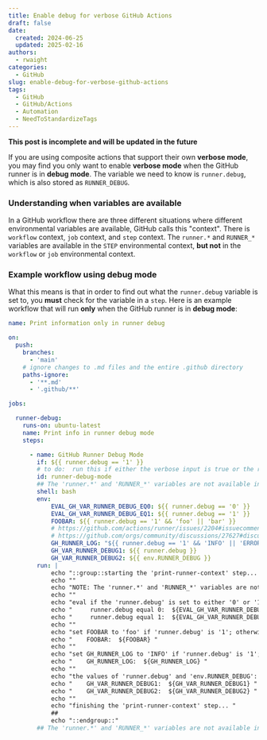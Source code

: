 ```yaml
---
title: Enable debug for verbose GitHub Actions
draft: false 
date:
  created: 2024-06-25
  updated: 2025-02-16
authors:
  - rwaight
categories:
  - GitHub
slug: enable-debug-for-verbose-github-actions
tags:
  - GitHub
  - GitHub/Actions
  - Automation
  - NeedToStandardizeTags
---
```


**This post is incomplete and will be updated in the future**

If you are using composite actions that support their own **verbose mode**, you may find you only want to enable **verbose mode** when the GitHub runner is in **debug mode**.  The variable we need to know is `runner.debug`, which is also stored as `RUNNER_DEBUG`.

### Understanding when variables are available

In a GitHub workflow there are three different situations where different environmental variables are available, GitHub calls this "context".  There is `workflow` context, `job` context, and `step` context.  The `runner.*` and `RUNNER_*` variables are available in the `STEP` environmental context, **but not** in the `workflow` or `job` environmental context.

### Example workflow using debug mode

What this means is that in order to find out what the `runner.debug` variable is set to, you **must** check for the variable in a `step`.  Here is an example workflow that will run **only** when the GitHub runner is in **debug mode**:
```yml
name: Print information only in runner debug

on:
  push:
    branches:
      - 'main'
    # ignore changes to .md files and the entire .github directory
    paths-ignore:
      - '**.md'
      - '.github/**'

jobs:

  runner-debug:
    runs-on: ubuntu-latest
    name: Print info in runner debug mode
    steps:

      - name: GitHub Runner Debug Mode
        if: ${{ runner.debug == '1' }}
        # to do:  run this if either the verbose input is true or the runner.debug is true
        id: runner-debug-mode
        ## The 'runner.*' and 'RUNNER_*' variables are not available in the WORKFLOW env context or the top-level JOB context, but are available in the STEP env context
        shell: bash
        env:
            EVAL_GH_VAR_RUNNER_DEBUG_EQ0: ${{ runner.debug == '0' }}
            EVAL_GH_VAR_RUNNER_DEBUG_EQ1: ${{ runner.debug == '1' }}
            FOOBAR: ${{ runner.debug == '1' && 'foo' || 'bar' }}
            # https://github.com/actions/runner/issues/2204#issuecomment-1287947031
            # https://github.com/orgs/community/discussions/27627#discussioncomment-3302259
            GH_RUNNER_LOG: "${{ runner.debug == '1' && 'INFO' || 'ERROR' }}"
            GH_VAR_RUNNER_DEBUG1: ${{ runner.debug }}
            GH_VAR_RUNNER_DEBUG2: ${{ env.RUNNER_DEBUG }}
        run: |
            echo "::group::starting the 'print-runner-context' step... "
            echo ""
            echo "NOTE: The 'runner.*' and 'RUNNER_*' variables are not available in the WORKFLOW env context or the top-level JOB context, but are available in the STEP env context "
            echo ""
            echo "eval if the 'runner.debug' is set to either '0' or '1' "
            echo "     runner.debug equal 0:  ${EVAL_GH_VAR_RUNNER_DEBUG_EQ0} "
            echo "     runner.debug equal 1:  ${EVAL_GH_VAR_RUNNER_DEBUG_EQ1} "
            echo ""
            echo "set FOOBAR to 'foo' if 'runner.debug' is '1'; otherwise set FOOBAR to 'bar' "
            echo "    FOOBAR:  ${FOOBAR} "
            echo ""
            echo "set GH_RUNNER_LOG to 'INFO' if 'runner.debug' is '1'; otherwise set GH_RUNNER_LOG to 'ERROR' "
            echo "    GH_RUNNER_LOG:  ${GH_RUNNER_LOG} "
            echo ""
            echo "the values of 'runner.debug' and 'env.RUNNER_DEBUG': "
            echo "    GH_VAR_RUNNER_DEBUG1:  ${GH_VAR_RUNNER_DEBUG1} "
            echo "    GH_VAR_RUNNER_DEBUG2:  ${GH_VAR_RUNNER_DEBUG2} "
            echo ""
            echo "finishing the 'print-runner-context' step... "
            ##
            echo "::endgroup::"
        ## The 'runner.*' and 'RUNNER_*' variables are not available in the WORKFLOW env context or the top-level JOB context, but are available in the STEP env context
```

